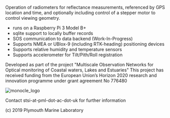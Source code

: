 Operation of radiometers for reflectance measurements, referenced by GPS location and time, and optionally including control of a stepper motor to control viewing geometry. 

- runs on a Raspberry Pi 3 Model B+
- sqlite support to locally buffer records
- SOS communication to data backend (Work-In-Progress)
- Supports NMEA or UBlox-9 (including RTK-heading) positioning devices
- Supports relative humidity and temperature sensors
- Supports accelerometer for Tilt/Pith/Roll registration


Developed as part of the project "Multiscale Observation Networks for Optical monitoring of Coastal waters, Lakes and Estuaries"
This project has received funding from the European Union’s Horizon 2020 research and innovation programme under grant agreement No 776480

![monocle_logo](https://avatars1.githubusercontent.com/u/36449994?s=200&v=4)


Contact stsi-at-pml-dot-ac-dot-uk for further information

(c) 2019 Plymouth Marine Laboratory
